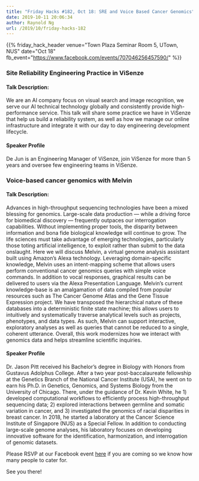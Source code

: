```yaml
---
title: "Friday Hacks #182, Oct 18: SRE and Voice Based Cancer Genomics"
date: 2019-10-11 20:06:34
author: Raynold Ng
url: /2019/10/friday-hacks-182
---
```


{{% friday_hack_header
    venue="Town Plaza Seminar Room 5, UTown, NUS"
    date="Oct 18"
    fb_event="https://www.facebook.com/events/707046256457590/" %}}

### Site Reliability Engineering Practice in ViSenze

#### Talk Description:

We are an AI company focus on visual search and image recognition,  we serve our AI technical technology globally and consistently provide high-performance service.  This talk will share some practice we have in ViSenze that help us build a reliability system,  as well as how we manage our online infrastructure and integrate it with our day to day engineering development lifecycle.

#### Speaker Profile

De Jun is an Engineering Manager of ViSenze, join ViSenze for more than 5 years and oversee few engineering teams in ViSenze.

### Voice-based cancer genomics with Melvin

#### Talk Description:

Advances in high-throughput sequencing technologies have been a mixed blessing for genomics. Large-scale data production — while a driving force for biomedical discovery — frequently outpaces our interrogation capabilities. Without implementing proper tools, the disparity between information and bona fide biological knowledge will continue to grow. The life sciences must take advantage of emerging technologies, particularly those toting artificial intelligence, to exploit rather than submit to the data onslaught. Here we will discuss Melvin, a virtual genome analysis assistant built using Amazon’s Alexa technology. Leveraging domain-specific knowledge, Melvin uses an intent-mapping scheme that allows users perform conventional cancer genomics queries with simple voice commands. In addition to vocal responses, graphical results can be delivered to users via the Alexa Presentation Language. Melvin’s current knowledge-base is an amalgamation of data compiled from popular resources such as The Cancer Genome Atlas and the Gene Tissue Expression project. We have transposed the hierarchical nature of these databases into a deterministic finite state machine; this allows users to intuitively and systematically traverse analytical levels such as projects, phenotypes, and data types. As such, Melvin can support interactive, exploratory analyses as well as queries that cannot be reduced to a single, coherent utterance. Overall, this work modernizes how we interact with genomics data and helps streamline scientific inquiries.

#### Speaker Profile

Dr. Jason Pitt received his Bachelor’s degree in Biology with Honors from Gustavus Adolphus College. After a two year post-baccalaureate fellowship at the Genetics Branch of the National Cancer Institute (USA), he went on to earn his Ph.D. in Genetics, Genomics, and Systems Biology from the University of Chicago. There, under the guidance of Dr. Kevin White, he 1) developed computational workflows to efficiently process high-throughput sequencing data; 2) explored interactions between germline and somatic variation in cancer, and 3) investigated the genomics of racial disparities in breast cancer. In 2018, he started a laboratory at the Cancer Science Institute of Singapore (NUS) as a Special Fellow. In addition to conducting large-scale genome analyses, his laboratory focuses on developing innovative software for the identification, harmonization, and interrogation of genomic datasets.

Please RSVP at our Facebook event [here](https://www.facebook.com/events/707046256457590/) if you are coming so we know how many people to cater for.

See you there!
